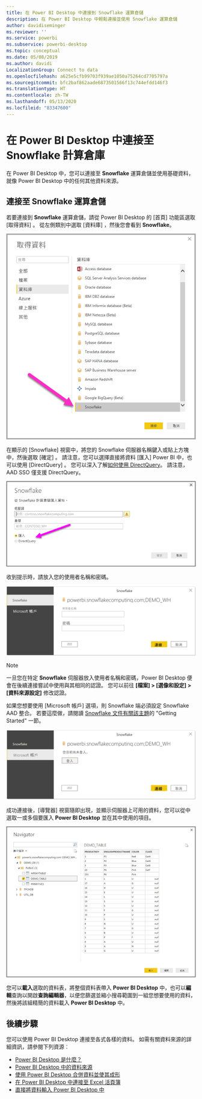 ```yaml
---
title: 在 Power BI Desktop 中連接到 Snowflake 運算倉儲
description: 在 Power BI Desktop 中輕鬆連接並使用 Snowflake 運算倉儲
author: davidiseminger
ms.reviewer: ''
ms.service: powerbi
ms.subservice: powerbi-desktop
ms.topic: conceptual
ms.date: 05/08/2019
ms.author: davidi
LocalizationGroup: Connect to data
ms.openlocfilehash: a625e5cfb99703f939ae1050a75264cd7705797a
ms.sourcegitcommit: bfc2baf862aade6873501566f13c744efdd146f3
ms.translationtype: HT
ms.contentlocale: zh-TW
ms.lasthandoff: 05/13/2020
ms.locfileid: "83347600"
---
```

# <a name="connect-to-a-snowflake-computing-warehouse-in-power-bi-desktop"></a>在 Power BI Desktop 中連接至 Snowflake 計算倉庫
在 Power BI Desktop 中，您可以連接至 **Snowflake** 運算倉儲並使用基礎資料，就像 Power BI Desktop 中的任何其他資料來源。 

## <a name="connect-to-a-snowflake-computing-warehouse"></a>連接至 Snowflake 運算倉儲
若要連接到 **Snowflake** 運算倉儲，請從 Power BI Desktop 的 [首頁]  功能區選取 [取得資料]  。 從左側類別中選取 [資料庫]  ，然後您會看到 **Snowflake**。

![](media/desktop-connect-snowflake/connect-snowflake-2b.png)

在顯示的 [Snowflake]  視窗中，將您的 Snowflake 伺服器名稱鍵入或貼上方塊中，然後選取 [確定]  。 請注意，您可以選擇直接將資料 [匯入]  Power BI 中，也可以使用 [DirectQuery]  。 您可以深入了解[如何使用 DirectQuery](desktop-use-directquery.md)。 請注意，AAD SSO 僅支援 DirectQuery。

![](media/desktop-connect-snowflake/connect-snowflake-3.png)

收到提示時，請放入您的使用者名稱和密碼。

![](media/desktop-connect-snowflake/connect-snowflake-4.png)

> [!NOTE]
> 一旦您在特定 **Snowflake** 伺服器放入使用者名稱和密碼，Power BI Desktop 便會在後續連接嘗試中使用與其相同的認證。 您可以前往 **[檔案] > [選像和設定] > [資料來源設定]** 修改認證。
> 
> 

如果您想要使用 [Microsoft 帳戶] 選項，則 Snowflake 端必須設定 Snowflake AAD 整合。 若要這麼做，請閱讀 [Snowflake 文件有關該主題](https://docs.snowflake.net/manuals/user-guide/oauth-powerbi.html#power-bi-sso-to-snowflake)的 "Getting Started" 一節。

![Snowflake 連接器中的 Microsoft 帳戶驗證類型。](media/desktop-connect-snowflake/connect-snowflake-6.png)


成功連接後，[導覽器]  視窗隨即出現，並顯示伺服器上可用的資料，您可以從中選取一或多個要匯入 **Power BI Desktop** 並在其中使用的項目。

![ODBC 錯誤 28000 導致連線失敗。](media/desktop-connect-snowflake/connect-snowflake-5.png)

您可以**載入**選取的資料表，將整個資料表帶入 **Power BI Desktop** 中，也可以**編輯**查詢以開啟**查詢編輯器**，以便您篩選並縮小搜尋範圍到一組您想要使用的資料，然後將該組精簡的資料載入 **Power BI Desktop** 中。

## <a name="next-steps"></a>後續步驟
您可以使用 Power BI Desktop 連接至各式各樣的資料。 如需有關資料來源的詳細資訊，請參閱下列資源︰

* [Power BI Desktop 是什麼？](../fundamentals/desktop-what-is-desktop.md)
* [Power BI Desktop 中的資料來源](desktop-data-sources.md)
* [使用 Power BI Desktop 合併資料並使其成形](desktop-shape-and-combine-data.md)
* [在 Power BI Desktop 中連接至 Excel 活頁簿](desktop-connect-excel.md)   
* [直接將資料輸入 Power BI Desktop 中](desktop-enter-data-directly-into-desktop.md)   
